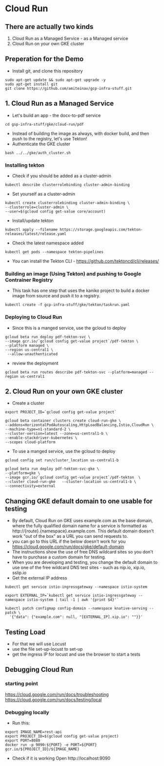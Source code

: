 # Cloud Run

## There are actually two kinds
1. Cloud Run as a Managed Service - as a Managed service
2. Cloud Run on your own GKE cluster

## Preperation for the Demo
* Install git, and clone this repository 
```
sudo apt-get update && sudo apt-get upgrade -y
sudo apt-get install git
git clone https://github.com/amiteinav/gcp-infra-stuff.git
```

## 1. Cloud Run as a Managed Service
* Let's build an app - the docx-to-pdf service
```
cd gsp-infra-stuff/gke/cloud-run/pdf
```
* Instead of building the image as always, with docker build, and then push to the registry, let's use Tekton!
* Authenticate the GKE cluster
```
bash ../../gke/auth_cluster.sh
```

### Installing tekton
* Check if you should be added as a cluster-admin
```
kubectl describe clusterrolebinding cluster-admin-binding
```
* Set yourself as a cluster-admin
```
kubectl create clusterrolebinding cluster-admin-binding \
--clusterrole=cluster-admin \
--user=$(gcloud config get-value core/account)
```
* Install/update tekton
```
kubectl apply --filename https://storage.googleapis.com/tekton-releases/latest/release.yaml
```
* Check the latest namespace added 
```
kubectl get pods --namespace tekton-pipelines
```
* You can install the Tekton CLI - https://github.com/tektoncd/cli/releases/

### Building an image (Using Tekton) and pushing to Google Contrainer Registry
* This task has one step that uses the kaniko project to build a docker image from source and push it to a registry.
```
kubectl create -f gcp-infra-stuff/gke/tekton/taskrun.yaml
```

### Deploying to Cloud Run
* Since this is a manged service, use the gcloud to deploy 
```
gcloud beta run deploy pdf-tekton-svc \
--image gcr.io/`gcloud config get-value project`/pdf-tekton \
--platform managed \
--region us-central1 \
 --allow-unauthenticated
```
* review the deployment
```
gcloud beta run routes describe pdf-tekton-svc --platform=managed --region us-central1
```

## 2. Cloud Run on your own GKE cluster
* Create a cluster
```
export PROJECT_ID=`gcloud config get-value project`

gcloud beta container clusters create cloud-run-gke \
--addons=HorizontalPodAutoscaling,HttpLoadBalancing,Istio,CloudRun \
--machine-type=n1-standard-2 \
--cluster-version=latest --zone=us-central1-b \
--enable-stackdriver-kubernetes \
--scopes cloud-platform

```
* To use a manged service, use the gcloud to deploy 
```
gcloud config set run/cluster_location us-central1-b

gcloud beta run deploy pdf-tekton-svc-gke \
--platform=gke \
--image gcr.io/`gcloud config get-value project`/pdf-tekton  \
--cluster cloud-run-gke   --cluster-location us-central1-b \
--connectivity=external 
```

## Changing GKE default domain to one usable for testing 
* By default, Cloud Run on GKE uses example.com as the base domain, where the fully qualified domain name for a service is formatted as http://{route}.{namespace}.example.com. This default domain doesn't work "out of the box" as a URL you can send requests to.
* you can go to this URL if the below doesn't work for you https://cloud.google.com/run/docs/gke/default-domain
* The instructions show the use of free DNS wildcard sites so you don't have to purchase a custom domain for testing. 
* When you are developing and testing, you change the default domain to use one of the free wildcard DNS test sites - such as nip.io, xip.io, sslip.io
* Get the external IP address
```
kubectl get service istio-ingressgateway --namespace istio-system
```
```
export EXTERNAL_IP=`kubectl get service istio-ingressgateway --namespace istio-system | tail -1 | awk '{print $4}'`

kubectl patch configmap config-domain --namespace knative-serving --patch \
  '{"data": {"example.com": null, "[EXTERNAL_IP].xip.io": ""}}'
```

## Testing Load
* For that we will use Locust
* use the file set-up-locust to set-up 
* get the ingress IP for locust and use the browser to start a tests
 
## Debugging Cloud Run
### starting point
https://cloud.google.com/run/docs/troubleshooting
https://cloud.google.com/run/docs/testing/local

### Debugging locally
* Run this:
```
export IMAGE_NAME=rest-api
export PROJECT_ID=$(gcloud config get-value project)
export PORT=8080
docker run -p 9090:${PORT} -e PORT=${PORT} gcr.io/${PROJECT_ID}/${IMAGE_NAME}
```
* Check if it is working
Open http://localhost:9090 
